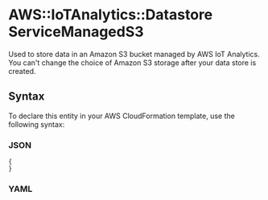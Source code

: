 # AWS::IoTAnalytics::Datastore ServiceManagedS3<a name="aws-properties-iotanalytics-datastore-servicemanageds3"></a>

Used to store data in an Amazon S3 bucket managed by AWS IoT Analytics\. You can't change the choice of Amazon S3 storage after your data store is created\. 

## Syntax<a name="aws-properties-iotanalytics-datastore-servicemanageds3-syntax"></a>

To declare this entity in your AWS CloudFormation template, use the following syntax:

### JSON<a name="aws-properties-iotanalytics-datastore-servicemanageds3-syntax.json"></a>

```
{
}
```

### YAML<a name="aws-properties-iotanalytics-datastore-servicemanageds3-syntax.yaml"></a>

```
```